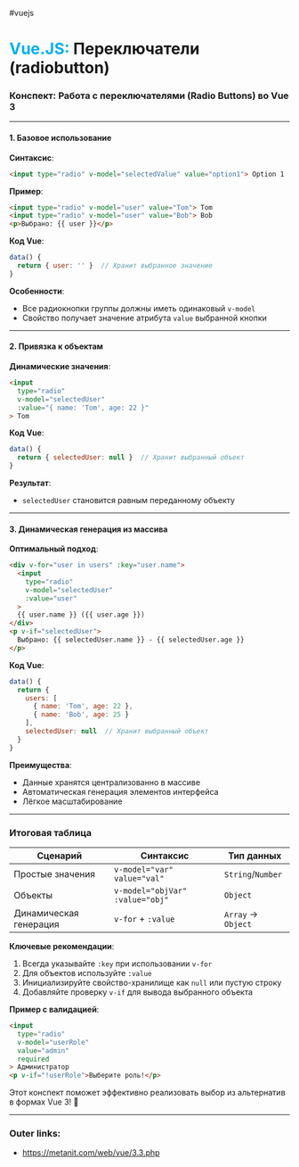 #vuejs
# <font color="#00b0f0">Vue.JS:</font> Переключатели (radiobutton)

### **Конспект: Работа с переключателями (Radio Buttons) во Vue 3**

---

#### **1. Базовое использование**  
**Синтаксис**:  
```html
<input type="radio" v-model="selectedValue" value="option1"> Option 1
```
**Пример**:  
```html
<input type="radio" v-model="user" value="Tom"> Tom
<input type="radio" v-model="user" value="Bob"> Bob
<p>Выбрано: {{ user }}</p>
```
**Код Vue**:  
```javascript
data() {
  return { user: '' }  // Хранит выбранное значение
}
```

**Особенности**:  
- Все радиокнопки группы должны иметь одинаковый `v-model`  
- Свойство получает значение атрибута `value` выбранной кнопки  

---

#### **2. Привязка к объектам**  
**Динамические значения**:  
```html
<input 
  type="radio" 
  v-model="selectedUser" 
  :value="{ name: 'Tom', age: 22 }"
> Tom
```
**Код Vue**:  
```javascript
data() {
  return { selectedUser: null }  // Хранит выбранный объект
}
```

**Результат**:  
- `selectedUser` становится равным переданному объекту  

---

#### **3. Динамическая генерация из массива**  
**Оптимальный подход**:  
```html
<div v-for="user in users" :key="user.name">
  <input 
    type="radio" 
    v-model="selectedUser" 
    :value="user"
  >
  {{ user.name }} ({{ user.age }})
</div>
<p v-if="selectedUser">
  Выбрано: {{ selectedUser.name }} - {{ selectedUser.age }}
</p>
```
**Код Vue**:  
```javascript
data() {
  return {
    users: [
      { name: 'Tom', age: 22 },
      { name: 'Bob', age: 25 }
    ],
    selectedUser: null  // Хранит выбранный объект
  }
}
```

**Преимущества**:  
- Данные хранятся централизованно в массиве  
- Автоматическая генерация элементов интерфейса  
- Лёгкое масштабирование  

---

### **Итоговая таблица**  
| **Сценарий**            | **Синтаксис**                          | **Тип данных**      |
|-------------------------|----------------------------------------|---------------------|
| Простые значения        | `v-model="var" value="val"`            | `String`/`Number`   |
| Объекты                 | `v-model="objVar" :value="obj"`        | `Object`            |
| Динамическая генерация  | `v-for` + `:value`                     | `Array` → `Object`  |

**Ключевые рекомендации**:  
1. Всегда указывайте `:key` при использовании `v-for`  
2. Для объектов используйте `:value`  
3. Инициализируйте свойство-хранилище как `null` или пустую строку  
4. Добавляйте проверку `v-if` для вывода выбранного объекта  

**Пример с валидацией**:  
```html
<input 
  type="radio" 
  v-model="userRole" 
  value="admin" 
  required
> Администратор
<p v-if="!userRole">Выберите роль!</p>
```

Этот конспект поможет эффективно реализовать выбор из альтернатив в формах Vue 3! 🔘

---
### Outer links:
- https://metanit.com/web/vue/3.3.php